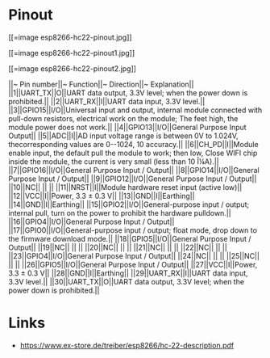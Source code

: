 # Pinout


[[=image esp8266-hc22-pinout.jpg]]

[[=image esp8266-hc22-pinout1.jpg]]

[[=image esp8266-hc22-pinout2.jpg]]

||~ Pin number||~ Function||~ Direction||~ Explanation||
||1||UART_TX||O||UART data output, 3.3V level; when the power down is prohibited.||
||2||UART_RX||I||UART data input, 3.3V level.||
||3||GPIO15||I/O||Universal input and output, internal module connected with pull-down resistors, electrical work on the module; The feet high, the module power does not work.||
||4||GPIO13||I/O||General Purpose Input Output||
||5||ADC||I||AD input voltage range is between 0V to 1.024V, thecorresponding values are 0--1024, 10 accuracy.||
||6||CH_PD||I||Module enable input, the default pull the module to work; then low, Close WIFI chip inside the module, the current is very small (less than 10 Î¼A).||
||7||GPIO16||I/O||General Purpose Input / Output||
||8||GPIO14||I/O||General Purpose Input / Output||
||9||GPIO12||I/O||General Purpose Input / Output||
||10||NC|| || ||
||11||NRST||I||Module hardware reset input (active low)||
||12||VCC||I||Power, 3.3 ± 0.3 V||
||13||GND||I||Earthing||
||14||GND||I||Earthing||
||15||GPIO2||I/O||General-purpose input / output; internal pull, turn on the power to prohibit the hardware pulldown.||
||16||GPIO4||I/O||General Purpose Input / Output||
||17||GPIO0||I/O||General-purpose input / output; float mode, drop down to the firmware download mode.||
||18||GPIO5||I/O||General Purpose Input / Output||
||19||NC|| || ||
||20||NC|| || ||
||21||NC|| || ||
||22||NC|| || ||
||23||GPIO4||I/O||General Purpose Input / Output||
||24||NC|| || ||
||25||NC|| || ||
||26||GPIO5||I/O||General Purpose Input / Output||
||27||VCC||I||Power, 3.3 ± 0.3 V||
||28||GND||I||Earthing||
||29||UART_RX||I||UART data input, 3.3V level.||
||30||UART_TX||O||UART data output, 3.3V level; when the power down is prohibited.||

# Links


* <https://www.ex-store.de/treiber/esp8266/hc-22-description.pdf>  